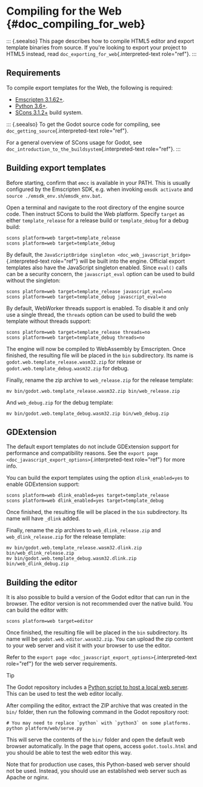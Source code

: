 # Compiling for the Web {#doc_compiling_for_web}

::: {.seealso}
This page describes how to compile HTML5 editor and export template
binaries from source. If you\'re looking to export your project to HTML5
instead, read `doc_exporting_for_web`{.interpreted-text role="ref"}.
:::

## Requirements

To compile export templates for the Web, the following is required:

- [Emscripten 3.1.62+](https://emscripten.org).
- [Python 3.6+](https://www.python.org/).
- [SCons 3.1.2+](https://scons.org/pages/download.html) build system.

::: {.seealso}
To get the Godot source code for compiling, see
`doc_getting_source`{.interpreted-text role="ref"}.

For a general overview of SCons usage for Godot, see
`doc_introduction_to_the_buildsystem`{.interpreted-text role="ref"}.
:::

## Building export templates

Before starting, confirm that `emcc` is available in your PATH. This is
usually configured by the Emscripten SDK, e.g. when invoking
`emsdk activate` and `source ./emsdk_env.sh`/`emsdk_env.bat`.

Open a terminal and navigate to the root directory of the engine source
code. Then instruct SCons to build the Web platform. Specify `target` as
either `template_release` for a release build or `template_debug` for a
debug build:

``` shell
scons platform=web target=template_release
scons platform=web target=template_debug
```

By default, the
`JavaScriptBridge singleton <doc_web_javascript_bridge>`{.interpreted-text
role="ref"} will be built into the engine. Official export templates
also have the JavaScript singleton enabled. Since `eval()` calls can be
a security concern, the `javascript_eval` option can be used to build
without the singleton:

``` shell
scons platform=web target=template_release javascript_eval=no
scons platform=web target=template_debug javascript_eval=no
```

By default, WebWorker threads support is enabled. To disable it and only
use a single thread, the `threads` option can be used to build the web
template without threads support:

``` shell
scons platform=web target=template_release threads=no
scons platform=web target=template_debug threads=no
```

The engine will now be compiled to WebAssembly by Emscripten. Once
finished, the resulting file will be placed in the `bin` subdirectory.
Its name is `godot.web.template_release.wasm32.zip` for release or
`godot.web.template_debug.wasm32.zip` for debug.

Finally, rename the zip archive to `web_release.zip` for the release
template:

``` shell
mv bin/godot.web.template_release.wasm32.zip bin/web_release.zip
```

And `web_debug.zip` for the debug template:

``` shell
mv bin/godot.web.template_debug.wasm32.zip bin/web_debug.zip
```

## GDExtension

The default export templates do not include GDExtension support for
performance and compatibility reasons. See the
`export page <doc_javascript_export_options>`{.interpreted-text
role="ref"} for more info.

You can build the export templates using the option `dlink_enabled=yes`
to enable GDExtension support:

``` shell
scons platform=web dlink_enabled=yes target=template_release
scons platform=web dlink_enabled=yes target=template_debug
```

Once finished, the resulting file will be placed in the `bin`
subdirectory. Its name will have `_dlink` added.

Finally, rename the zip archives to `web_dlink_release.zip` and
`web_dlink_release.zip` for the release template:

``` shell
mv bin/godot.web.template_release.wasm32.dlink.zip bin/web_dlink_release.zip
mv bin/godot.web.template_debug.wasm32.dlink.zip bin/web_dlink_debug.zip
```

## Building the editor

It is also possible to build a version of the Godot editor that can run
in the browser. The editor version is not recommended over the native
build. You can build the editor with:

``` shell
scons platform=web target=editor
```

Once finished, the resulting file will be placed in the `bin`
subdirectory. Its name will be `godot.web.editor.wasm32.zip`. You can
upload the zip content to your web server and visit it with your browser
to use the editor.

Refer to the
`export page <doc_javascript_export_options>`{.interpreted-text
role="ref"} for the web server requirements.

> [!TIP]
> The Godot repository includes a [Python script to host a local web
> server](https://raw.githubusercontent.com/godotengine/godot/master/platform/web/serve.py).
> This can be used to test the web editor locally.
>
> After compiling the editor, extract the ZIP archive that was created
> in the `bin/` folder, then run the following command in the Godot
> repository root:
>
> ``` shell
> # You may need to replace `python` with `python3` on some platforms.
> python platform/web/serve.py
> ```
>
> This will serve the contents of the `bin/` folder and open the default
> web browser automatically. In the page that opens, access
> `godot.tools.html` and you should be able to test the web editor this
> way.
>
> Note that for production use cases, this Python-based web server
> should not be used. Instead, you should use an established web server
> such as Apache or nginx.
